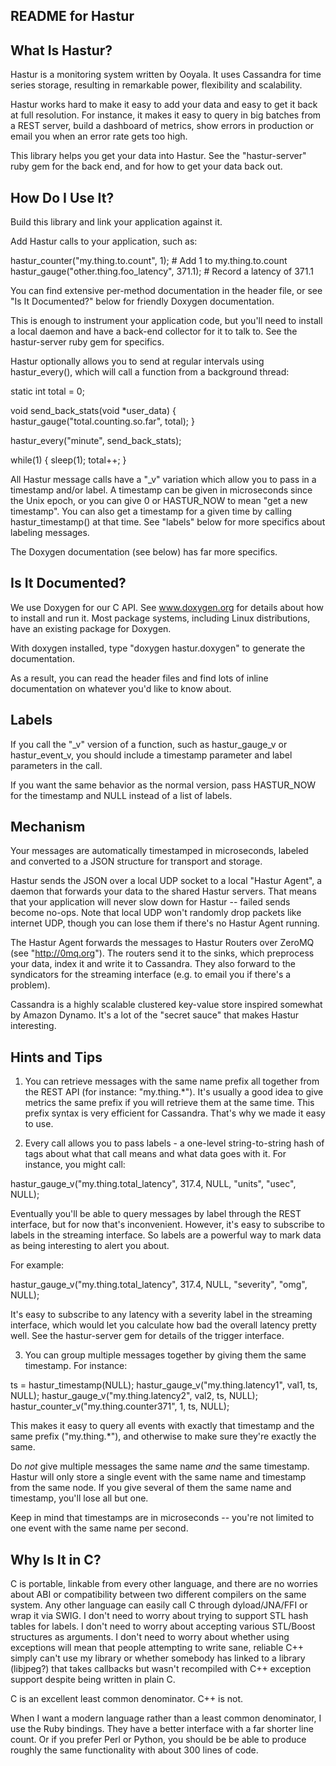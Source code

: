 README for Hastur
-----------------

What Is Hastur?
---------------

Hastur is a monitoring system written by Ooyala.  It uses Cassandra
for time series storage, resulting in remarkable power, flexibility
and scalability.

Hastur works hard to make it easy to add your data and easy to get it
back at full resolution.  For instance, it makes it easy to query in
big batches from a REST server, build a dashboard of metrics, show
errors in production or email you when an error rate gets too high.

This library helps you get your data into Hastur.  See the
"hastur-server" ruby gem for the back end, and for how to get your
data back out.

How Do I Use It?
----------------

Build this library and link your application against it.

Add Hastur calls to your application, such as:

  hastur_counter("my.thing.to.count", 1);          # Add 1 to my.thing.to.count
  hastur_gauge("other.thing.foo_latency", 371.1);  # Record a latency of 371.1

You can find extensive per-method documentation in the header file, or
see "Is It Documented?" below for friendly Doxygen documentation.

This is enough to instrument your application code, but you'll need to
install a local daemon and have a back-end collector for it to talk
to.  See the hastur-server ruby gem for specifics.

Hastur optionally allows you to send at regular intervals using
hastur_every(), which will call a function from a background thread:

  static int total = 0;

  void send_back_stats(void *user_data) {
    hastur_gauge("total.counting.so.far", total);
  }

  hastur_every("minute", send_back_stats);

  while(1) { sleep(1); total++; }

All Hastur message calls have a "_v" variation which allow you to pass
in a timestamp and/or label.  A timestamp can be given in microseconds
since the Unix epoch, or you can give 0 or HASTUR_NOW to mean "get a
new timestamp".  You can also get a timestamp for a given time by
calling hastur_timestamp() at that time.  See "labels" below for more
specifics about labeling messages.

The Doxygen documentation (see below) has far more specifics.

Is It Documented?
-----------------

We use Doxygen for our C API.  See www.doxygen.org for details about
how to install and run it.  Most package systems, including Linux
distributions, have an existing package for Doxygen.

With doxygen installed, type "doxygen hastur.doxygen" to generate
the documentation.

As a result, you can read the header files and find lots of inline
documentation on whatever you'd like to know about.

Labels
------

If you call the "_v" version of a function, such as hastur_gauge_v or
hastur_event_v, you should include a timestamp parameter and label
parameters in the call.

If you want the same behavior as the normal version, pass HASTUR_NOW
for the timestamp and NULL instead of a list of labels.

Mechanism
---------

Your messages are automatically timestamped in microseconds, labeled
and converted to a JSON structure for transport and storage.

Hastur sends the JSON over a local UDP socket to a local "Hastur
Agent", a daemon that forwards your data to the shared Hastur servers.
That means that your application will never slow down for Hastur --
failed sends become no-ops.  Note that local UDP won't randomly drop
packets like internet UDP, though you can lose them if there's no
Hastur Agent running.

The Hastur Agent forwards the messages to Hastur Routers over ZeroMQ
(see "http://0mq.org").  The routers send it to the sinks, which
preprocess your data, index it and write it to Cassandra.  They also
forward to the syndicators for the streaming interface (e.g. to email
you if there's a problem).

Cassandra is a highly scalable clustered key-value store inspired
somewhat by Amazon Dynamo.  It's a lot of the "secret sauce" that
makes Hastur interesting.

Hints and Tips
--------------

1. You can retrieve messages with the same name prefix all together from
the REST API (for instance: "my.thing.*").  It's usually a good idea
to give metrics the same prefix if you will retrieve them at the same
time.  This prefix syntax is very efficient for Cassandra.  That's why
we made it easy to use.

2. Every call allows you to pass labels - a one-level string-to-string
hash of tags about what that call means and what data goes with it.
For instance, you might call:

  hastur_gauge_v("my.thing.total_latency", 317.4, NULL, "units", "usec", NULL);

Eventually you'll be able to query messages by label through the REST
interface, but for now that's inconvenient.  However, it's easy to
subscribe to labels in the streaming interface.  So labels are a
powerful way to mark data as being interesting to alert you about.

For example:

  hastur_gauge_v("my.thing.total_latency", 317.4, NULL, "severity", "omg", NULL);

It's easy to subscribe to any latency with a severity label in the
streaming interface, which would let you calculate how bad the overall
latency pretty well.  See the hastur-server gem for details of the
trigger interface.

3. You can group multiple messages together by giving them the same
timestamp.  For instance:

  ts = hastur_timestamp(NULL);
  hastur_gauge_v("my.thing.latency1", val1, ts, NULL);
  hastur_gauge_v("my.thing.latency2", val2, ts, NULL);
  hastur_counter_v("my.thing.counter371", 1, ts, NULL);

This makes it easy to query all events with exactly that timestamp
and the same prefix ("my.thing.*"), and otherwise to make sure they're
exactly the same.

Do *not* give multiple messages the same name *and* the same
timestamp.  Hastur will only store a single event with the same name
and timestamp from the same node.  If you give several of them the
same name and timestamp, you'll lose all but one.

Keep in mind that timestamps are in microseconds -- you're not limited
to one event with the same name per second.

Why Is It in C?
---------------

C is portable, linkable from every other language, and there are no
worries about ABI or compatibility between two different compilers on
the same system.  Any other language can easily call C through
dyload/JNA/FFI or wrap it via SWIG.  I don't need to worry about
trying to support STL hash tables for labels.  I don't need to worry
about accepting various STL/Boost structures as arguments.  I don't
need to worry about whether using exceptions will mean that people
attempting to write sane, reliable C++ simply can't use my library or
whether somebody has linked to a library (libjpeg?) that takes
callbacks but wasn't recompiled with C++ exception support despite
being written in plain C.

C is an excellent least common denominator.  C++ is not.

When I want a modern language rather than a least common denominator,
I use the Ruby bindings.  They have a better interface with a far
shorter line count.  Or if you prefer Perl or Python, you should be be
able to produce roughly the same functionality with about 300 lines of
code.
